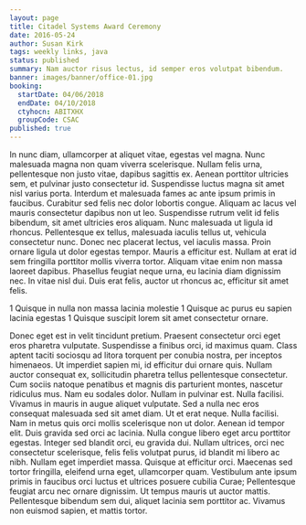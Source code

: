 ```yaml
---
layout: page
title: Citadel Systems Award Ceremony
date: 2016-05-24
author: Susan Kirk
tags: weekly links, java
status: published
summary: Nam auctor risus lectus, id semper eros volutpat bibendum.
banner: images/banner/office-01.jpg
booking:
  startDate: 04/06/2018
  endDate: 04/10/2018
  ctyhocn: ABITXHX
  groupCode: CSAC
published: true
---
```

In nunc diam, ullamcorper at aliquet vitae, egestas vel magna. Nunc malesuada magna non quam viverra scelerisque. Nullam felis urna, pellentesque non justo vitae, dapibus sagittis ex. Aenean porttitor ultricies sem, et pulvinar justo consectetur id. Suspendisse luctus magna sit amet nisl varius porta. Interdum et malesuada fames ac ante ipsum primis in faucibus. Curabitur sed felis nec dolor lobortis congue. Aliquam ac lacus vel mauris consectetur dapibus non ut leo. Suspendisse rutrum velit id felis bibendum, sit amet ultricies eros aliquam.
Nunc malesuada ut ligula id rhoncus. Pellentesque ex tellus, malesuada iaculis tellus ut, vehicula consectetur nunc. Donec nec placerat lectus, vel iaculis massa. Proin ornare ligula ut dolor egestas tempor. Mauris a efficitur est. Nullam at erat id sem fringilla porttitor mollis viverra tortor. Aliquam vitae enim non massa laoreet dapibus. Phasellus feugiat neque urna, eu lacinia diam dignissim nec. In vitae nisl dui. Duis erat felis, auctor ut rhoncus ac, efficitur sit amet felis.

1 Quisque in nulla non massa lacinia molestie
1 Quisque ac purus eu sapien lacinia egestas
1 Quisque suscipit lorem sit amet consectetur ornare.

Donec eget est in velit tincidunt pretium. Praesent consectetur orci eget eros pharetra vulputate. Suspendisse a finibus orci, id maximus quam. Class aptent taciti sociosqu ad litora torquent per conubia nostra, per inceptos himenaeos. Ut imperdiet sapien mi, id efficitur dui ornare quis. Nullam auctor consequat ex, sollicitudin pharetra tellus pellentesque consectetur. Cum sociis natoque penatibus et magnis dis parturient montes, nascetur ridiculus mus. Nam eu sodales dolor. Nullam in pulvinar est. Nulla facilisi. Vivamus in mauris in augue aliquet vulputate. Sed a nulla nec eros consequat malesuada sed sit amet diam. Ut et erat neque. Nulla facilisi. Nam in metus quis orci mollis scelerisque non ut dolor.
Aenean id tempor elit. Duis gravida sed orci ac lacinia. Nulla congue libero eget arcu porttitor egestas. Integer sed blandit orci, eu gravida dui. Nullam ultrices, orci nec consectetur scelerisque, felis felis volutpat purus, id blandit mi libero ac nibh. Nullam eget imperdiet massa. Quisque at efficitur orci. Maecenas sed tortor fringilla, eleifend urna eget, ullamcorper quam. Vestibulum ante ipsum primis in faucibus orci luctus et ultrices posuere cubilia Curae; Pellentesque feugiat arcu nec ornare dignissim. Ut tempus mauris ut auctor mattis. Pellentesque bibendum sem dui, aliquet lacinia sem porttitor ac. Vivamus non euismod sapien, et mattis tortor.
